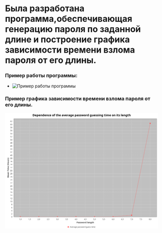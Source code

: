 # Была разработана программа,обеспечивающая генерацию пароля по заданной длине и построение графика зависимости времени взлома пароля от его длины.
### Пример работы программы:
* ![Пример работы программы]([https://github.com/sv1atsk1/AOISlabs/blob/main/AOISlab6/Screenshots%20for%20demonstration/example_of_table.png](https://github.com/sv1atsk1/MaMoIPiIS/blob/main/PasswordGenerator/Screenshots_for_demonstration/Example%20of%20a%20running%20program.png))
### Пример графика зависимости времени взлома пароля от его длины.
![Пример графика зависимости времени взлома пароля от его длины](https://github.com/sv1atsk1/MaMoIPiIS/blob/main/PasswordGenerator/Screenshots_for_demonstration/Graph%20of%20the%20dependence%20of%20password%20cracking%20time%20on%20its%20length.png)
